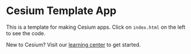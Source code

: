 Cesium Template App
===================

This is a template for making Cesium apps. Click on `index.html` on the left to see the code.

New to Cesium? Visit our [learning center](http://cesium.com/docs) to get started.